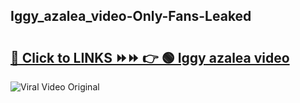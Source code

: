 
 ## Iggy_azalea_video-Only-Fans-Leaked

# <h2><a href="https://clipsfans.com/Iggy_azalea_video&ref=git">🔗 Click to LINKS ⏩⏩ 👉 🟢 Iggy azalea video </a></h2>

<a href="https://clipsfans.com/Iggy_azalea_video&ref=git" rel="nofollow" data-target="animated-image.originalLink"><img src="https://i.ibb.co.com/xMMVF88/686577567.gif" alt="Viral Video Original" style="max-width: 100%; display: inline-block;" data-target="animated-image.originalImage"></a>
